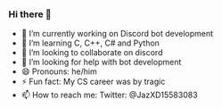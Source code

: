 ### Hi there 👋
- 🔭 I’m currently working on Discord bot development
- 🌱 I’m learning C, C++, C# and Python
- 👯 I’m looking to collaborate on discord
- 🤔 I’m looking for help with bot development
- 😄 Pronouns: he/him
- ⚡ Fun fact: My CS career was by tragic
- 📫 How to reach me: Twitter: @JazXD15583083

